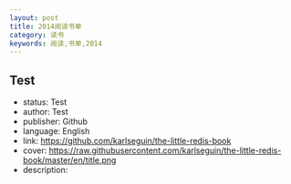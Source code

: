 ```yaml
---
layout: post
title: 2014阅读书单
category: 读书
keywords: 阅读,书单,2014
---
```


## Test

- status: Test
- author: Test
- publisher: Github
- language: English
- link: https://github.com/karlseguin/the-little-redis-book
- cover: https://raw.githubusercontent.com/karlseguin/the-little-redis-book/master/en/title.png
- description:


